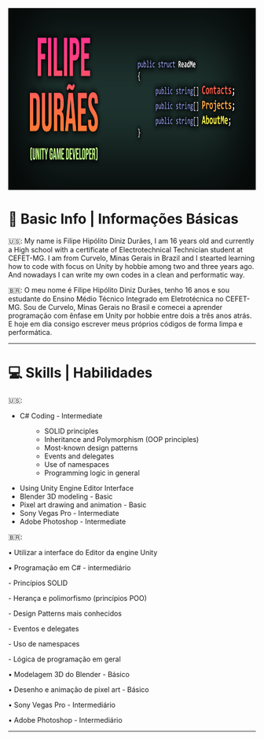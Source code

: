 <img style="-webkit-user-select: none;margin: auto;cursor: zoom-in;" src="https://raw.githubusercontent.com/filipeduraes/filipeduraes/main/Header_GithubReadme.png" width="1000" height="370">

<h1> 👋 Basic Info | Informações Básicas </h1>

<p> 🇺🇸: My name is Filipe Hipólito Diniz Durães, I am 16 years old and currently a High school with a certificate of Electrotechnical Technician student at CEFET-MG.
I am from Curvelo, Minas Gerais in Brazil and I stearted learning how to code with focus on Unity by hobbie among two and three years ago. And nowadays I can write my own codes in a clean and performatic way.</p>

<p> 🇧🇷: O meu nome é Filipe Hipólito Diniz Durães, tenho 16 anos e sou estudante do Ensino Médio Técnico Integrado em Eletrotécnica no CEFET-MG.
Sou de Curvelo, Minas Gerais no Brasil e comecei a aprender programação com ênfase em Unity por hobbie entre dois a três anos atrás. E hoje em dia consigo escrever meus próprios códigos de forma limpa e performática.</p>

<hr>

<h1> 💻 Skills | Habilidades </h1>

 🇺🇸:
<ul>
  <li>C# Coding - Intermediate</li>
</ul>


  <ul style="list-style-type:circle; margin-left:50px;">
      <li>SOLID principles</li>
      <li>Inheritance and Polymorphism (OOP principles)</li>
      <li>Most-known design patterns</li>
      <li>Events and delegates</li>
      <li>Use of namespaces</li>
      <li>Programming logic in general</li>
  </ul>


<ul>
  <li>Using Unity Engine Editor Interface</li>
  <li>Blender 3D modeling - Basic</li>
  <li>Pixel art drawing and animation - Basic</li>
  <li>Sony Vegas Pro - Intermediate</li>
  <li>Adobe Photoshop - Intermediate</li>
</ul>

<p> 🇧🇷:</p>
<p>   • Utilizar a interface do Editor da engine Unity</p>
<p>   • Programação em C# - intermediário</p>
<p>     - Princípios SOLID</p>
<p>     - Herança e polimorfismo (princípios POO)</p>
<p>     - Design Patterns mais conhecidos</p>
<p>     - Eventos e delegates</p>
<p>     - Uso de namespaces</p>
<p>     - Lógica de programação em geral</p>
<p>   • Modelagem 3D do Blender - Básico</p>
<p>   • Desenho e animação de pixel art - Básico</p>
<p>   • Sony Vegas Pro - Intermediário</p>
<p>   • Adobe Photoshop - Intermediário</p>

<hr>
